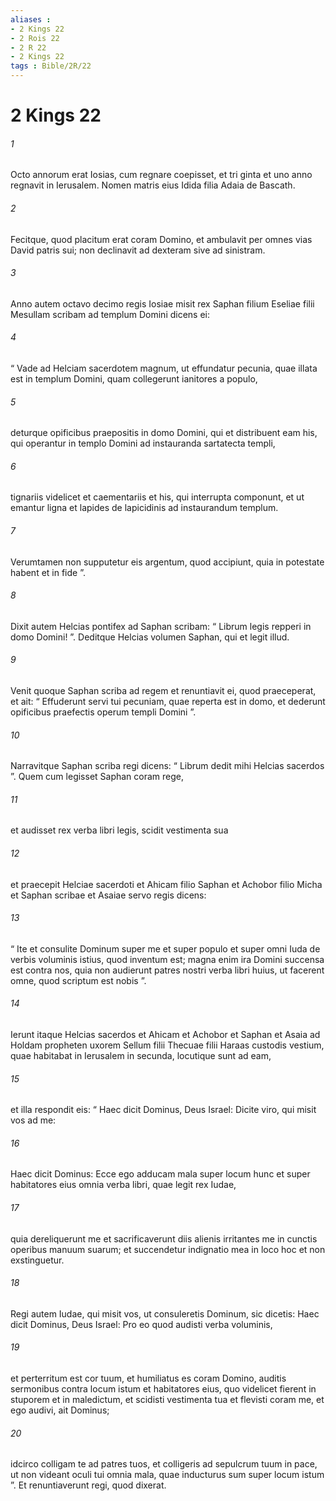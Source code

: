 ```yaml
---
aliases : 
- 2 Kings 22
- 2 Rois 22
- 2 R 22
- 2 Kings 22
tags : Bible/2R/22
---
```


# 2 Kings 22

###### 1
Octo annorum erat Iosias, cum regnare coepisset, et tri ginta et uno anno regnavit in Ierusalem. Nomen matris eius Idida filia Adaia de Bascath. 
###### 2
Fecitque, quod placitum erat coram Domino, et ambulavit per omnes vias David patris sui; non declinavit ad dexteram sive ad sinistram.
###### 3
Anno autem octavo decimo regis Iosiae misit rex Saphan filium Eseliae filii Mesullam scribam ad templum Domini dicens ei: 
###### 4
“ Vade ad Helciam sacerdotem magnum, ut effundatur pecunia, quae illata est in templum Domini, quam collegerunt ianitores a populo, 
###### 5
deturque opificibus praepositis in domo Domini, qui et distribuent eam his, qui operantur in templo Domini ad instauranda sartatecta templi, 
###### 6
tignariis videlicet et caementariis et his, qui interrupta componunt, et ut emantur ligna et lapides de lapicidinis ad instaurandum templum. 
###### 7
Verumtamen non supputetur eis argentum, quod accipiunt, quia in potestate habent et in fide ”.
###### 8
Dixit autem Helcias pontifex ad Saphan scribam: “ Librum legis repperi in domo Domini! ”. Deditque Helcias volumen Saphan, qui et legit illud. 
###### 9
Venit quoque Saphan scriba ad regem et renuntiavit ei, quod praeceperat, et ait: “ Effuderunt servi tui pecuniam, quae reperta est in domo, et dederunt opificibus praefectis operum templi Domini ”.
###### 10
Narravitque Saphan scriba regi dicens: “ Librum dedit mihi Helcias sacerdos ”. Quem cum legisset Saphan coram rege, 
###### 11
et audisset rex verba libri legis, scidit vestimenta sua 
###### 12
et praecepit Helciae sacerdoti et Ahicam filio Saphan et Achobor filio Micha et Saphan scribae et Asaiae servo regis dicens: 
###### 13
“ Ite et consulite Dominum super me et super populo et super omni Iuda de verbis voluminis istius, quod inventum est; magna enim ira Domini succensa est contra nos, quia non audierunt patres nostri verba libri huius, ut facerent omne, quod scriptum est nobis ”.
###### 14
Ierunt itaque Helcias sacerdos et Ahicam et Achobor et Saphan et Asaia ad Holdam propheten uxorem Sellum filii Thecuae filii Haraas custodis vestium, quae habitabat in Ierusalem in secunda, locutique sunt ad eam, 
###### 15
et illa respondit eis: “ Haec dicit Dominus, Deus Israel: Dicite viro, qui misit vos ad me: 
###### 16
Haec dicit Dominus: Ecce ego adducam mala super locum hunc et super habitatores eius omnia verba libri, quae legit rex Iudae, 
###### 17
quia dereliquerunt me et sacrificaverunt diis alienis irritantes me in cunctis operibus manuum suarum; et succendetur indignatio mea in loco hoc et non exstinguetur. 
###### 18
Regi autem Iudae, qui misit vos, ut consuleretis Dominum, sic dicetis: Haec dicit Dominus, Deus Israel: Pro eo quod audisti verba voluminis, 
###### 19
et perterritum est cor tuum, et humiliatus es coram Domino, auditis sermonibus contra locum istum et habitatores eius, quo videlicet fierent in stuporem et in maledictum, et scidisti vestimenta tua et flevisti coram me, et ego audivi, ait Dominus; 
###### 20
idcirco colligam te ad patres tuos, et colligeris ad sepulcrum tuum in pace, ut non videant oculi tui omnia mala, quae inducturus sum super locum istum ”. Et renuntiaverunt regi, quod dixerat.
